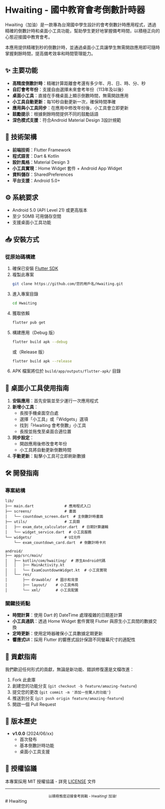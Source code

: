 # Hwaiting - 國中教育會考倒數計時器
Hwaiting（加油）是一款專為台灣國中學生設計的會考倒數計時應用程式，透過精確的倒數計時和桌面小工具功能，幫助學生更好地掌握備考時間，以積極正向的心態迎接國中教育會考。

本應用提供精確到秒的倒數計時，並通過桌面小工具讓學生無需開啟應用即可隨時掌握剩餘時間，提高備考效率和時間管理能力。

## ✨ 主要功能

- **高精度倒數計時**：精確計算距離會考還有多少年、月、日、時、分、秒
- **自訂會考年份**：支援自由選擇未來會考年份（113年及以後）
- **桌面小工具**：直接在手機桌面上顯示倒數時間，無需開啟應用
- **小工具自動更新**：每10秒自動更新一次，確保時間準確
- **應用與小工具同步**：在應用中修改年份後，小工具會立即更新
- **鼓勵提示**：根據剩餘時間提供不同的鼓勵話語
- **深色模式支援**：符合Android Material Design 3設計規範

## 🔧 技術架構

- **前端技術**：Flutter Framework
- **程式語言**：Dart & Kotlin
- **設計風格**：Material Design 3
- **小工具實現**：Home Widget 套件 + Android App Widget
- **資料儲存**：SharedPreferences
- **平台支援**：Android 5.0+

## ⚙️ 系統要求

- Android 5.0 (API Level 21) 或更高版本
- 至少 50MB 可用儲存空間
- 支援桌面小工具功能

## 📥 安裝方式

### 從原始碼構建
1. 確保已安裝 [Flutter SDK](https://flutter.dev/docs/get-started/install)
2. 複製此專案
   ```bash
   git clone https://github.com/您的用戶名/Hwaiting.git
   ```
3. 進入專案目錄
   ```bash
   cd Hwaiting
   ```
4. 獲取依賴
   ```bash
   flutter pub get
   ```
5. 構建應用（Debug 版）
   ```bash
   flutter build apk --debug
   ```
   或（Release 版）
   ```bash
   flutter build apk --release
   ```
6. APK 檔案將位於 `build/app/outputs/flutter-apk/` 目錄

## 🔄 桌面小工具使用指南

1. **安裝應用**：首先安裝並至少運行一次應用程式
2. **新增小工具**：
   - 長按手機桌面空白處
   - 選擇「小工具」或「Widgets」選項
   - 找到「Hwaiting 會考倒數」小工具
   - 長按並拖曳至桌面合適位置
3. **同步設定**：
   - 開啟應用後修改會考年份
   - 小工具將自動更新倒數時間
4. **手動更新**：點擊小工具可立即刷新數據

## 🛠️ 開發指南

### 專案結構
```
lib/
├── main.dart              # 應用程式入口
├── screens/               # 畫面
│   └── countdown_screen.dart  # 主倒數計時畫面
├── utils/                 # 工具類
│   ├── exam_date_calculator.dart  # 日期計算邏輯
│   └── widget_service.dart  # 小工具服務
└── widgets/               # UI元件
    └── exam_countdown_card.dart  # 倒數計時卡片

android/
├── app/src/main/
│   ├── kotlin/com/hwaiting/  # 原生Android代碼
│   │   ├── MainActivity.kt
│   │   └── ExamCountdownWidget.kt  # 小工具實現
│   └── res/
│       ├── drawable/  # 圖示和背景
│       ├── layout/    # 小工具佈局
│       └── xml/       # 小工具配置
```

### 關鍵技術點
- **時間計算**：使用 Dart 的 DateTime 處理複雜的日期差計算
- **小工具通訊**：透過 Home Widget 套件實現 Flutter 與原生小工具間的數據交換
- **定時更新**：使用定時器確保小工具數據定期更新
- **響應式UI**：採用 Flutter 的響應式設計保證不同螢幕尺寸的適配性

## 🤝 貢獻指南

我們歡迎任何形式的貢獻，無論是新功能、錯誤修復還是文檔改進：

1. Fork 此倉庫
2. 創建您的功能分支 (`git checkout -b feature/amazing-feature`)
3. 提交您的更改 (`git commit -m '添加一些驚人的功能'`)
4. 推送到分支 (`git push origin feature/amazing-feature`)
5. 開啟一個 Pull Request

## 📝 版本歷史

- **v1.0.0** (2024/06/xx)
  - 首次發布
  - 基本倒數計時功能
  - 桌面小工具支援

## 📄 授權協議

本專案採用 MIT 授權協議 - 詳見 [LICENSE](LICENSE) 文件

---

<div align="center">
  <sub>以積極態度迎接會考挑戰 - Hwaiting! 加油!</sub>
</div>
# Hwaiting
